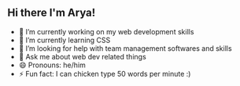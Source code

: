 ## Hi there I'm Arya!

- 🔭 I’m currently working on my web development skills
- 🌱 I’m currently learning CSS
- 🤔 I’m looking for help with team management softwares and skills
- 💬 Ask me about web dev related things
- 😄 Pronouns: he/him
- ⚡ Fun fact: I can chicken type 50 words per minute :)
